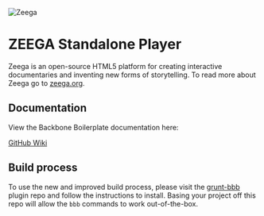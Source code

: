 ![Zeega](https://raw.github.com/Zeega/Zeega-Core/master/web/images/zeega-logo-large.png)
# ZEEGA Standalone Player

Zeega is an open-source HTML5 platform for creating interactive documentaries and inventing new forms of storytelling. To read more about Zeega go to [zeega.org](http://zeega.org).

## Documentation ##

View the Backbone Boilerplate documentation here:

[GitHub Wiki](https://github.com/tbranyen/backbone-boilerplate/wiki)

## Build process ##

To use the new and improved build process, please visit the 
[grunt-bbb](https://github.com/backbone-boilerplate/grunt-bbb)
plugin repo and follow the instructions to install.  Basing your project off
this repo will allow the `bbb` commands to work out-of-the-box.
